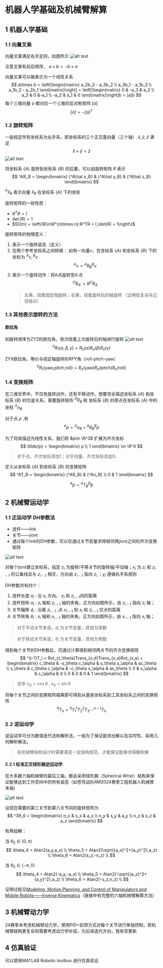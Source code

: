 # 机器人学基础及机械臂解算
## 1 机器人学基础
### 1.1 向量叉乘
向量叉乘满足右手定则，如图所示
![alt text](figure/叉乘.png)

注意叉乘有前后顺序， $a\times b=-b\times a$

向量叉乘可以被表示为一个线性关系
$$
a\times b = \left[\begin{matrix}
    a_2b_3 - a_3b_2 \\ 
    a_3b_1 - a_1b_3 \\
    a_1b_2 - a_2b_1
\end{matrix}\right] = \left[\begin{matrix}
0 & -a_3 & a_2 \\
a_3 & 0 &-a_1 \\
-a_2 & a_1 & 0
\end{matrix}\right]b = [a]b
$$
每个三维向量 $a$ 都对应一个三维的反对称矩阵 $[a]$ 
$$
[a] = -[a]^T
$$

### 1.2 旋转矩阵
一般规定所有坐标系为右手系，即坐标系的三个正交基向量（三个轴） $\hat x,\hat y,\hat z$ 满足 
$$
\hat x \times \hat y = \hat z
$$
![alt text](figure/rotate.png)

将坐标系 $\{A\}$ 旋转到坐标系 $\{B\}$ 的位置，可以由旋转矩阵 $R$ 表示
$$
^AR_B = \begin{bmatrix}
    {^A\hat x_B} & {^A\hat y_B} & {^A\hat z_B}
\end{bmatrix}
$$

${^A\hat x_B}$ 表示向量 $\hat x_B$ 在坐标系 $\{A\}$ 下的坐标

旋转矩阵的一些性质：
- $R^TR=I$
- $\det(R)=1$
- $SO(n) = \left\{R\in\R^{n\times n}:R^TR = I,\det(R) = 1\right\}$
  
旋转矩阵的物理意义：

1. 表示一个旋转姿态（定义）
2. 在两个参考坐标系之间转换：
   如有一向量$v$，在坐标系 $\{A\}$ 和坐标系 $\{B\}$ 下的坐标为 $^Av,{^Bv}$
   $$
    ^Av = {^AR_B}{^Bv}
   $$
3. 表示一个旋转动作：将A点旋转至A'点
   $$
   {^OR_{A'}} = R{^OR_A}
   $$
   > 左乘，绕着固定轴旋转；右乘，绕着旋转后的轴旋转 （证明较复杂先记住结论）

### 1.3 其他表示旋转的方法
#### 欧拉角
如旋转顺序为ZYZ的欧拉角，依次绕着上次旋转后的轴进行旋转
![alt text](figure\eular_angle.png)
$$
^0R_1(\alpha ,\beta,\gamma) = R_z(\alpha)R_y(\beta)R_z(\gamma)
$$

ZYX欧拉角，等价与绕定轴旋转的RPY角（roll-pitch-yaw）
$$
^0R_1(\text{yaw,pitch,roll}) = R_z(\text{yaw})R_y(\text{pitch})R_x(\text{roll})
$$ 
### 1.4 变换矩阵
在三维世界中，不仅有旋转动作，还有平移动作，想要完全描述坐标系 $\{A\}$ 和坐标系 $\{B\}$ 的位姿关系，需要旋转矩阵 $^AR_B$ 和 坐标系 $\{B\}$ 的原点在坐标系 $\{A\}$ 中的坐标 $^Ao_B$

对于点 $p$ ,有
$$
^Ap = {^Ao_B} +{^AR_B}{^Bp}
$$

为了将其描述为线性关系，我们将 $p\in \R^3$ 扩展为齐次坐标
$$
\tilde{p} = \begin{bmatrix}
    p \\ 1
\end{bmatrix} \in \R^4
$$
> 对于点，齐次坐标添加1；对于向量，齐次坐标添加0、

定义从坐标系 $\{A\}$ 到坐标系 $\{B\}$ 的变换矩阵
$$
    ^AT_B = \begin{bmatrix}
        {^AR_B} & {^Ao_B} \\
        0 & 1
    \end{bmatrix}
$$

$$
    ^A\tilde{p} = {^AT_B}{^B\tilde{p}}
$$
    
## 2 机械臂运动学
### 1.1 正运动学 DH参数法
- 连杆——link
- 关节——jiont
- 通过每个link的DH参数，可以仅通过关节变量求得相邻两jiont之间的齐次变换矩阵

![alt text](figure/DH.png)

对每个jiont建立坐标系，指定 $z_i$ 为旋转/平移关节的旋转轴/平动轴；$x_i$ 为 $z_i$ 和 $z_{i-1}$ 的公垂线且与 $z_{i-1}$ 相交，方向由 $z_{i-1}$ 指向 $z_{i}$ ；$y_i$ 遵循右手系规则

DH参数共有四个：

1. 连杆长度 $a_i$ : 沿 $x_i$ 方向， $z_i$ 和 $z_{i-1}$间的距离
2. 连杆扭转 $\alpha_i$ :  $z_i$ 轴和 $z_{i-1}$ 轴的夹角，正方向如图所示，由 $z_{i-1}$ 指向 $z_i$ 轴；
3. 关节偏移 $d_i$ : 沿着 $z_{i-1}$ ,点 $o_{i-1}$ 到 $x_i$ 和 $z_{i-1}$ 交点的距离
4. 关节转角 $\theta_i$ :  $x_i$ 轴和 $x_{i-1}$ 轴的夹角，正方向如图所示，由 $x_{i-1}$ 指向 $x_i$ 轴；

> 对于平动关节来说，$d_i$ 为关节变量，其他为常数

> 对于转动关节来说，$\theta_i$ 为关节变量，其他为常数
>

得到每个关节的DH参数后，可通过计算得到相邻两关节的齐次变换矩阵
$$
^{i-1}T_i = Rot_{z,\theta}Trans_{z,d}Trans_{x,a}Rot_{x,a} = \begin{bmatrix}
    c_\theta & -s_\theta c_\alpha & s_\theta s_\alpha & ac_\theta \\
    s_\theta & c_\theta c_\alpha & -c_\theta s_\alpha & as_\theta \\
    0 & s_\alpha & c_\alpha & d \\
    0 & 0 & 0 & 1
\end{bmatrix}
$$
> 式中 $c_\theta = \cos \theta$ , $s_\theta = \sin \theta$

将每个关节之间的变换矩阵相乘即可得到从基座坐标系到工具坐标系之间的变换矩阵
$$
    ^0T_n = {^0T_1}{^1T_2}{^2T_3}\cdots{^{n-1}T_n}
$$

### 2.2 逆运动学
逆运动学可分为数值迭代法和解析法，一般为了保证能求出解以及实时性，采用几何解析解法。
> 在机械臂结构设计时需要满足一定结构规范，才能保证能够求得解析解
>
#### 2.2.1 标准正交球形腕逆运动学
在大多数六轴机械臂的最后三轴，都会采用球形腕（Spherical Wrist）结构来保证能够达到工作空间中的所有姿态（如苍穹战队RM2024赛季工程机器人机械臂末端）

![alt text](figure/Spherica_Wrist.png)

设现在需要的第三关节到第六关节间的旋转矩阵为
$$
    ^3R_6 = \begin{bmatrix}
        n_x & s_x & a_x \\
        n_y & s_y & a_y \\
        n_z & s_z & a_z 
    \end{bmatrix}
$$

有两组解：

当 $\theta_5\in(0,\pi)$
$$
\theta_4 = Atan2(a_y,a_x) \\
\theta_5 = Atan2(\sqrt{{a_x}^2+{a_y}^2},a_z) \\
\theta_6 = Atan2(s_z,-n_z) \\
$$

当 $\theta_5\in(-\pi,0)$
$$
\theta_4 = Atan2(-a_y,-a_x) \\
\theta_5 = Atan2(-\sqrt{{a_x}^2+{a_y}^2},a_z) \\
\theta_6 = Atan2(-s_z,n_z) \\
$$

证明过程见[Modeling, Motion Planning, and Control of Manipulators and Mobile Robots——Inverse Kinematics](https://opentextbooks.clemson.edu/wangrobotics/chapter/inverse-kinematics/)（链接中有完整的六轴机械臂解算方法）

## 3 机械臂动力学
24赛季未考虑机械臂动力学，使用PID+前馈方式对每个关节进行单独控制，若机械臂结构更复杂则需要考虑动力学补偿，为后续迭代方向，我有空更新

## 4 仿真验证
可以使用MATLAB Robotic toolbox 进行仿真验证